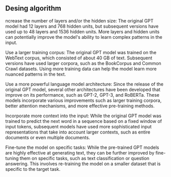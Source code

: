 


## Desing algorithm

ncrease the number of layers and/or the hidden size: The original GPT model had 12 layers and 768 hidden units, but subsequent versions have used up to 48 layers and 1536 hidden units. More layers and hidden units can potentially improve the model's ability to learn complex patterns in the input.

Use a larger training corpus: The original GPT model was trained on the WebText corpus, which consisted of about 40 GB of text. Subsequent versions have used larger corpora, such as the BookCorpus and Common Crawl datasets. Using more training data can help the model learn more nuanced patterns in the text.

Use a more powerful language model architecture: Since the release of the original GPT model, several other architectures have been developed that improve on its performance, such as GPT-2, GPT-3, and RoBERTa. These models incorporate various improvements such as larger training corpora, better attention mechanisms, and more effective pre-training methods.

Incorporate more context into the input: While the original GPT model was trained to predict the next word in a sequence based on a fixed window of input tokens, subsequent models have used more sophisticated input representations that take into account larger contexts, such as entire documents or even multiple documents.

Fine-tune the model on specific tasks: While the pre-trained GPT models are highly effective at generating text, they can be further improved by fine-tuning them on specific tasks, such as text classification or question answering. This involves re-training the model on a smaller dataset that is specific to the target task.

